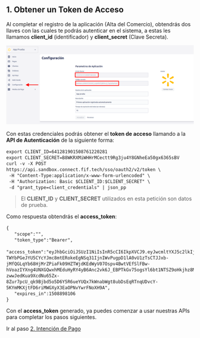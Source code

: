## 1. Obtener un Token de Acceso

Al completar el registro de la aplicación (Alta del Comercio), obtendrás dos llaves con las cuales te podrás autenticar en el sistema, a estas les llamamos **client_id** (identificador) y **client_secret** (Clave Secreta).

![Ejemplo de client_id y client_secret](images/configuracion-app.png)

Con estas credenciales podrás obtener el **token de acceso** llamando a la **API de Autenticación** de la siguiente forma:

```
export CLIENT_ID=641281901508761220281
export CLIENT_SECRET=B8WKRXMiWHHrMCectt9Rg3ju4Y8GNheEa50gx6365sBV
curl -v -X POST https://api.sandbox.connect.fif.tech/sso/oauth2/v2/token \
 -H "Content-Type:application/x-www-form-urlencoded" \
 -H "Authorization: Basic $CLIENT_ID:$CLIENT_SECRET" \
 -d "grant_type=client_credentials" | json_pp
```

> El **CLIENT_ID** y **CLIENT_SECRET** utilizados en esta petición son datos de prueba.

Como respuesta obtendrás el **access_token**:

```
{  
   "scope":"",
   "token_type":"Bearer",
   "access_token":"eyJhbGciOiJSUzI1NiIsInR5cCI6IkpXVCJ9.eyJwcmltYXJ5c2lkIjoiMjhhZGI5OTktN2EyZS03MGI4LWMwOTItZTRjMTZhOWU5ZTBhIiwidW5pcXVlX25hbWUiOiJHbWFpbCIsImdyb3Vwc2lkIjoiQVBQTCIsImlzcyI6IkZhbGFiZWxsYSIsImF1ZCI6IldlYiIsInNjb3BlIjpbXSwiaWF0IjoxNTA4ODExNzA2LCJleHAiOjMwMTc3MDk4MTJ9.MQJFaXB-TWYbPGeJYU5CYcYJmc8mtERokeEgNSq31IjnIWvPugpD1lA0vU1zTsCTJJxb-jMfQGLqYb68HjMrZPiaFk09HZTWjdKEdWyV07Ospv4BwtVEfSlFBw-hVoazIYXng4UNXGQwxhMEduHyRY4yB6Anc2vk6J_EBPTkGv75ogsYl6bt1NTSZ9oHkjhz8Mp05Re7lt59XRajSFYp9OJExHjMJOS3mQw-zwwJedKua9XcdNu65Zx-8Zur7pcU_qk9Bjbd5o5D6Y5R6ueYUQx7kWnabWgt8ubDsEqRTnqUDvcY-5KYmMKXjtFD6riMWGXyX3EaOPNvYwrFNoXH9A",
   "expires_in":1508898106
}
```

Con el **access_token** generado, ya puedes comenzar a usar nuestras APIs para completar los pasos siguientes. 

Ir al paso [2. Intención de Pago](intencion-de-pago-wp.md)
